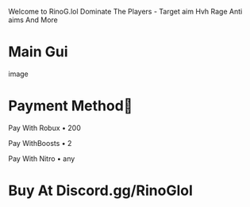 Welcome to RinoG.lol
Dominate The Players - Target aim Hvh Rage Anti aims And More

# Main Gui
image


# Payment Method💸

Pay With Robux
• 200

Pay WithBoosts
• 2

Pay With Nitro
• any

# Buy At Discord.gg/RinoGlol
